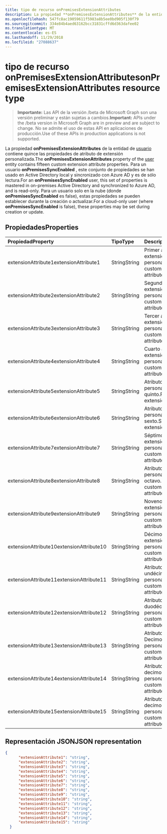 ```yaml
---
title: tipo de recurso onPremisesExtensionAttributes
description: La propiedad **onPremisesExtensionAttributes** de la entidad de usuario contiene quince las propiedades de atributo de extensión personalizada. Para un usuario **onPremisesSyncEnabled** , este conjunto de propiedades se han usado en Active Directory local y sincronizado con Azure AD y es de sólo lectura. Para un usuario solo en la nube (donde **onPremisesSyncEnabled** es false), estas propiedades se pueden establecer durante la creación o actualizar.
ms.openlocfilehash: 547fc8ac19059611f5983a8b5ee0bd905f130f79
ms.sourcegitcommit: 334e84b4aed63162bcc31831cffd6d363dafee02
ms.translationtype: MT
ms.contentlocale: es-ES
ms.lasthandoff: 11/29/2018
ms.locfileid: "27088637"
---
```

# <a name="onpremisesextensionattributes-resource-type"></a><span data-ttu-id="998bb-105">tipo de recurso onPremisesExtensionAttributes</span><span class="sxs-lookup"><span data-stu-id="998bb-105">onPremisesExtensionAttributes resource type</span></span>

> <span data-ttu-id="998bb-106">**Importante:** Las API de la versión /beta de Microsoft Graph son una versión preliminar y están sujetas a cambios.</span><span class="sxs-lookup"><span data-stu-id="998bb-106">**Important:** APIs under the /beta version in Microsoft Graph are in preview and are subject to change.</span></span> <span data-ttu-id="998bb-107">No se admite el uso de estas API en aplicaciones de producción.</span><span class="sxs-lookup"><span data-stu-id="998bb-107">Use of these APIs in production applications is not supported.</span></span>

<span data-ttu-id="998bb-108">La propiedad **onPremisesExtensionAttributes** de la entidad de [usuario](user.md) contiene quince las propiedades de atributo de extensión personalizada.</span><span class="sxs-lookup"><span data-stu-id="998bb-108">The **onPremisesExtensionAttributes** property of the [user](user.md) entity contains fifteen custom extension attribute properties.</span></span> <span data-ttu-id="998bb-109">Para un usuario **onPremisesSyncEnabled** , este conjunto de propiedades se han usado en Active Directory local y sincronizado con Azure AD y es de sólo lectura.</span><span class="sxs-lookup"><span data-stu-id="998bb-109">For an **onPremisesSyncEnabled** user, this set of properties is mastered in on-premises Active Directory and synchronized to Azure AD, and is read-only.</span></span> <span data-ttu-id="998bb-110">Para un usuario solo en la nube (donde **onPremisesSyncEnabled** es false), estas propiedades se pueden establecer durante la creación o actualizar.</span><span class="sxs-lookup"><span data-stu-id="998bb-110">For a cloud-only user (where **onPremisesSyncEnabled** is false), these properties may be set during creation or update.</span></span>


## <a name="properties"></a><span data-ttu-id="998bb-111">Propiedades</span><span class="sxs-lookup"><span data-stu-id="998bb-111">Properties</span></span>
| <span data-ttu-id="998bb-112">Propiedad</span><span class="sxs-lookup"><span data-stu-id="998bb-112">Property</span></span>     | <span data-ttu-id="998bb-113">Tipo</span><span class="sxs-lookup"><span data-stu-id="998bb-113">Type</span></span>   |<span data-ttu-id="998bb-114">Descripción</span><span class="sxs-lookup"><span data-stu-id="998bb-114">Description</span></span>|
|:---------------|:--------|:----------|
|<span data-ttu-id="998bb-115">extensionAttribute1</span><span class="sxs-lookup"><span data-stu-id="998bb-115">extensionAttribute1</span></span>|<span data-ttu-id="998bb-116">String</span><span class="sxs-lookup"><span data-stu-id="998bb-116">String</span></span>| <span data-ttu-id="998bb-117">Primer atributo de extensión personalizable.</span><span class="sxs-lookup"><span data-stu-id="998bb-117">First customizable extension attribute.</span></span> |
|<span data-ttu-id="998bb-118">extensionAttribute2</span><span class="sxs-lookup"><span data-stu-id="998bb-118">extensionAttribute2</span></span>|<span data-ttu-id="998bb-119">String</span><span class="sxs-lookup"><span data-stu-id="998bb-119">String</span></span>| <span data-ttu-id="998bb-120">Segundo atributo de extensión personalizable.</span><span class="sxs-lookup"><span data-stu-id="998bb-120">Second customizable extension attribute.</span></span> |
|<span data-ttu-id="998bb-121">extensionAttribute3</span><span class="sxs-lookup"><span data-stu-id="998bb-121">extensionAttribute3</span></span>|<span data-ttu-id="998bb-122">String</span><span class="sxs-lookup"><span data-stu-id="998bb-122">String</span></span>| <span data-ttu-id="998bb-123">Tercer atributo de extensión personalizable.</span><span class="sxs-lookup"><span data-stu-id="998bb-123">Third customizable extension attribute.</span></span> |
|<span data-ttu-id="998bb-124">extensionAttribute4</span><span class="sxs-lookup"><span data-stu-id="998bb-124">extensionAttribute4</span></span>|<span data-ttu-id="998bb-125">String</span><span class="sxs-lookup"><span data-stu-id="998bb-125">String</span></span>| <span data-ttu-id="998bb-126">Cuarto atributo de extensión personalizable.</span><span class="sxs-lookup"><span data-stu-id="998bb-126">Fourth customizable extension attribute.</span></span> |
|<span data-ttu-id="998bb-127">extensionAttribute5</span><span class="sxs-lookup"><span data-stu-id="998bb-127">extensionAttribute5</span></span>|<span data-ttu-id="998bb-128">String</span><span class="sxs-lookup"><span data-stu-id="998bb-128">String</span></span>| <span data-ttu-id="998bb-129">Atributo de extensión personalizable quinto.</span><span class="sxs-lookup"><span data-stu-id="998bb-129">Fifth customizable extension attribute.</span></span> |
|<span data-ttu-id="998bb-130">extensionAttribute6</span><span class="sxs-lookup"><span data-stu-id="998bb-130">extensionAttribute6</span></span>|<span data-ttu-id="998bb-131">String</span><span class="sxs-lookup"><span data-stu-id="998bb-131">String</span></span>| <span data-ttu-id="998bb-132">Atributo de extensión personalizable sexto.</span><span class="sxs-lookup"><span data-stu-id="998bb-132">Sixth customizable extension attribute.</span></span> |
|<span data-ttu-id="998bb-133">extensionAttribute7</span><span class="sxs-lookup"><span data-stu-id="998bb-133">extensionAttribute7</span></span>|<span data-ttu-id="998bb-134">String</span><span class="sxs-lookup"><span data-stu-id="998bb-134">String</span></span>| <span data-ttu-id="998bb-135">Séptimo atributo de extensión personalizable.</span><span class="sxs-lookup"><span data-stu-id="998bb-135">Seventh customizable extension attribute.</span></span> |
|<span data-ttu-id="998bb-136">extensionAttribute8</span><span class="sxs-lookup"><span data-stu-id="998bb-136">extensionAttribute8</span></span>|<span data-ttu-id="998bb-137">String</span><span class="sxs-lookup"><span data-stu-id="998bb-137">String</span></span>| <span data-ttu-id="998bb-138">Atributo de extensión personalizable octavo.</span><span class="sxs-lookup"><span data-stu-id="998bb-138">Eighth customizable extension attribute.</span></span> |
|<span data-ttu-id="998bb-139">extensionAttribute9</span><span class="sxs-lookup"><span data-stu-id="998bb-139">extensionAttribute9</span></span>|<span data-ttu-id="998bb-140">String</span><span class="sxs-lookup"><span data-stu-id="998bb-140">String</span></span>| <span data-ttu-id="998bb-141">Noveno atributo de extensión personalizable.</span><span class="sxs-lookup"><span data-stu-id="998bb-141">Ninth customizable extension attribute.</span></span> |
|<span data-ttu-id="998bb-142">extensionAttribute10</span><span class="sxs-lookup"><span data-stu-id="998bb-142">extensionAttribute10</span></span>|<span data-ttu-id="998bb-143">String</span><span class="sxs-lookup"><span data-stu-id="998bb-143">String</span></span>| <span data-ttu-id="998bb-144">Décimo atributo de extensión personalizable.</span><span class="sxs-lookup"><span data-stu-id="998bb-144">Tenth customizable extension attribute.</span></span> |
|<span data-ttu-id="998bb-145">extensionAttribute11</span><span class="sxs-lookup"><span data-stu-id="998bb-145">extensionAttribute11</span></span>|<span data-ttu-id="998bb-146">String</span><span class="sxs-lookup"><span data-stu-id="998bb-146">String</span></span>| <span data-ttu-id="998bb-147">Atributo de extensión undécima personalizable.</span><span class="sxs-lookup"><span data-stu-id="998bb-147">Eleventh customizable extension attribute.</span></span> |
|<span data-ttu-id="998bb-148">extensionAttribute12</span><span class="sxs-lookup"><span data-stu-id="998bb-148">extensionAttribute12</span></span>|<span data-ttu-id="998bb-149">String</span><span class="sxs-lookup"><span data-stu-id="998bb-149">String</span></span>| <span data-ttu-id="998bb-150">Atributo de extensión duodécima personalizable.</span><span class="sxs-lookup"><span data-stu-id="998bb-150">Twelfth customizable extension attribute.</span></span> |
|<span data-ttu-id="998bb-151">extensionAttribute13</span><span class="sxs-lookup"><span data-stu-id="998bb-151">extensionAttribute13</span></span>|<span data-ttu-id="998bb-152">String</span><span class="sxs-lookup"><span data-stu-id="998bb-152">String</span></span>| <span data-ttu-id="998bb-153">Atributo de extensión Decimotercera personalizable.</span><span class="sxs-lookup"><span data-stu-id="998bb-153">Thirteenth customizable extension attribute.</span></span> |
|<span data-ttu-id="998bb-154">extensionAttribute14</span><span class="sxs-lookup"><span data-stu-id="998bb-154">extensionAttribute14</span></span>|<span data-ttu-id="998bb-155">String</span><span class="sxs-lookup"><span data-stu-id="998bb-155">String</span></span>| <span data-ttu-id="998bb-156">Atributo de extensión decimocuarta personalizable.</span><span class="sxs-lookup"><span data-stu-id="998bb-156">Fourteenth customizable extension attribute.</span></span> |
|<span data-ttu-id="998bb-157">extensionAttribute15</span><span class="sxs-lookup"><span data-stu-id="998bb-157">extensionAttribute15</span></span>|<span data-ttu-id="998bb-158">String</span><span class="sxs-lookup"><span data-stu-id="998bb-158">String</span></span>| <span data-ttu-id="998bb-159">Atributo de extensión decimoquinta personalizable.</span><span class="sxs-lookup"><span data-stu-id="998bb-159">Fifteenth customizable extension attribute.</span></span> |

## <a name="json-representation"></a><span data-ttu-id="998bb-160">Representación JSON</span><span class="sxs-lookup"><span data-stu-id="998bb-160">JSON representation</span></span>

<!-- {
  "blockType": "resource",
  "optionalProperties": [

  ],
  "@odata.type": "microsoft.graph.onPremisesExtensionAttributes"
}-->


```json
{
      "extensionAttribute1": "string",
      "extensionAttribute2": "string",
      "extensionAttribute3": "string",
      "extensionAttribute4": "string",
      "extensionAttribute5": "string",
      "extensionAttribute6": "string",
      "extensionAttribute7": "string",
      "extensionAttribute8": "string",
      "extensionAttribute9": "string",
      "extensionAttribute10": "string",
      "extensionAttribute11": "string",
      "extensionAttribute12": "string",
      "extensionAttribute13": "string",
      "extensionAttribute14": "string",
      "extensionAttribute15": "string"
  }

```


<!-- uuid: 8fcb5dbc-d5aa-4681-8e31-b001d5168d79
2015-10-25 14:57:30 UTC -->
<!-- {
  "type": "#page.annotation",
  "description": "onPremisesExtensionAttributes resource",
  "keywords": "",
  "section": "documentation",
  "tocPath": ""
}-->